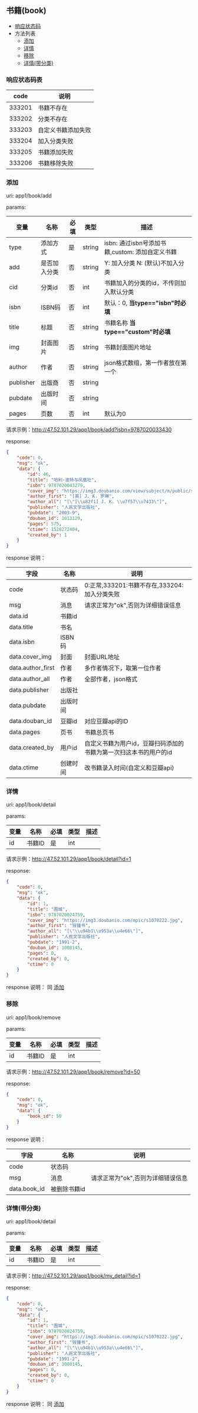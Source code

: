 ## 书籍(book)

+ [响应状态码](#响应状态码表)
+ 方法列表
    + [添加](#添加)
	+ [详情](#详情)
    + [移除](#移除)
    + [详情(带分类)](#详情带分类)




### 响应状态码表

|  code  |        说明        |
| ------ | ------------------ |
| 333201 | 书籍不存在         |
| 333202 | 分类不存在         |
| 333203 | 自定义书籍添加失败 |
| 333204 | 加入分类失败       |
| 333205 | 书籍添加失败       |
| 333206 | 书籍移除失败       |

### 添加

uri: app1/book/add

params:

|    变量   |     名称     | 必填 |  类型  |                       描述                      |
| --------- | ------------ | ---- | ------ | ----------------------------------------------- |
| type      | 添加方式     | 是   | string | isbn: 通过isbn号添加书籍,custom: 添加自定义书籍 |
| add       | 是否加入分类 | 否   | string | Y: 加入分类 N: (默认)不加入分类                 |
| cid       | 分类id       | 否   | int    | 书籍加入的分类的id，不传则加入默认分类          |
| isbn      | ISBN码       | 否   | int    | 默认：0, **当type=="isbn"时必填**               |
| title     | 标题         | 否   | string | 书籍名称  **当type=="custom"时必填**            |
| img       | 封面图片     | 否   | string | 书籍封面图片地址                                |
| author    | 作者         | 否   | string | json格式数组，第一作者放在第一个                |
| publisher | 出版商       | 否   | string |                                                 |
| pubdate   | 出版时间     | 否   | string |                                                 |
| pages     | 页数         | 否   | int    | 默认为0                                         |



请求示例：http://47.52.101.29/app1/book/add?isbn=9787020033430

response:

```json
{
    "code": 0,
    "msg": "ok",
    "data": {
        "id": 46,
        "title": "哈利·波特与凤凰社",
        "isbn": 9787020043279,
        "cover_img": "https://img3.doubanio.com/view/subject/m/public/s1822013.jpg",
        "author_first": "[英] J. K. 罗琳",
        "author_all": "[\"[\\u82f1] J. K. \\u7f57\\u7433\"]",
        "publisher": "人民文学出版社",
        "pubdate": "2003-9",
        "douban_id": 1013129,
        "pages": 575,
        "ctime": 1528272404,
        "created_by": 1
    }
}
```

<a name="add_book_resp">response 说明：</a>

|        字段       |   名称   |                               说明                               |
| ----------------- | -------- | ---------------------------------------------------------------- |
| code              | 状态码   | 0:正常,333201:书籍不存在,333204:加入分类失败                     |
| msg               | 消息     | 请求正常为"ok",否则为详细错误信息                                |
| data.id           | 书籍id   |                                                                  |
| data.title        | 书名     |                                                                  |
| data.isbn         | ISBN码   |                                                                  |
| data.cover_img    | 封面     | 封面URL地址                                                      |
| data.author_first | 作者     | 多作者情况下，取第一位作者                                       |
| data.author_all   | 作者     | 全部作者，json格式                                               |
| data.publisher    | 出版社   |                                                                  |
| data.pubdate      | 出版时间 |                                                                  |
| data.douban_id    | 豆瓣id   | 对应豆瓣api的ID                                                  |
| data.pages        | 页书     | 书籍总页书                                                       |
| data.created_by   | 用户id   | 自定义书籍为用户id，豆瓣扫码添加的书籍为第一次扫这本书的用户的id |
| data.ctime        | 创建时间 | 改书籍录入时间(自定义和豆瓣api)                                  |



### 详情

uri: app1/book/detail

params:

| 变量 |  名称  | 必填 | 类型 | 描述 |
| ---- | ------ | ---- | ---- | ---- |
| id   | 书籍ID | 是   | int        ||

请求示例：http://47.52.101.29/app1/book/detail?id=1

response:

```json
{
    "code": 0,
    "msg": "ok",
    "data": {
        "id": 1,
        "title": "围城",
        "isbn": 9787020024759,
        "cover_img": "https://img3.doubanio.com/mpic/s1070222.jpg",
        "author_first": "钱锺书",
        "author_all": "[\"\\u94b1\\u953a\\u4e66\"]",
        "publisher": "人民文学出版社",
        "pubdate": "1991-2",
        "douban_id": 1008145,
        "pages": 0,
        "created_by": 0,
        "ctime": 0
    }
}
```

response 说明：
同 <a href="#add_book_resp">添加</a>

### 移除

uri: app1/book/remove

params:

| 变量 |  名称  | 必填 | 类型 | 描述 |
| ---- | ------ | ---- | ---- | ---- |
| id   | 书籍ID | 是   | int        ||

请求示例：http://47.52.101.29/app1/book/remove?id=50

response:

```json
{
    "code": 0,
    "msg": "ok",
    "data": {
        "book_id": 50
    }
}
```

response 说明：

|     字段     |     名称     |                说明               |
| ------------ | ------------ | --------------------------------- |
| code         | 状态码       |                                   |
| msg          | 消息         | 请求正常为"ok",否则为详细错误信息 |
| data.book_id | 被删除书籍id |                                   |



### 详情(带分类)

uri: app1/book/detail

params:

| 变量 |  名称  | 必填 | 类型 | 描述 |
| ---- | ------ | ---- | ---- | ---- |
| id   | 书籍ID | 是   | int        ||

请求示例：http://47.52.101.29/app1/book/my_detail?id=1

response:

```json
{
    "code": 0,
    "msg": "ok",
    "data": {
        "id": 1,
        "title": "围城",
        "isbn": 9787020024759,
        "cover_img": "https://img3.doubanio.com/mpic/s1070222.jpg",
        "author_first": "钱锺书",
        "author_all": "[\"\\u94b1\\u953a\\u4e66\"]",
        "publisher": "人民文学出版社",
        "pubdate": "1991-2",
        "douban_id": 1008145,
        "pages": 0,
        "created_by": 0,
        "ctime": 0
    }
}
```

response 说明：
同 <a href="#add_book_resp">添加</a>